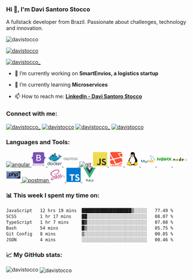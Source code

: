 <h3 align="left">Hi 👋, I'm Davi Santoro Stocco</h3>
<p align="left">A fullstack developer from Brazil. Passionate about challenges, technology and innovation.</p>

<p align="left"> <img src="https://komarev.com/ghpvc/?username=davistocco&label=Profile%20views&color=0e75b6&style=flat" alt="davistocco" /> </p>

<p align="left"> <a href="https://github.com/ryo-ma/github-profile-trophy"><img src="https://github-profile-trophy.vercel.app/?username=davistocco" alt="davistocco" /></a> </p>

<p align="left"> <a href="https://twitter.com/davistocco_" target="blank"><img src="https://img.shields.io/twitter/follow/davistocco_?logo=twitter&style=for-the-badge" alt="davistocco_" /></a> </p>

- 🚚 I’m currently working on **SmartEnvios, a logistics startup**

- 🌱 I’m currently learning **Microservices**

<!-- - 👯 I’m looking to collaborate on **Node and React projects** -->

- 📫 How to reach me: **[LinkedIn - Davi Santoro Stocco](https://linkedin.com/in/davistocco)**

<!-- - ⚡ Fun fact: **I like to produce comedy skits with my friends** -->

<h3 align="left">Connect with me:</h3>
<p align="left">
<a href="https://twitter.com/davistocco_" target="blank"><img align="center" src="https://raw.githubusercontent.com/rahuldkjain/github-profile-readme-generator/master/src/images/icons/Social/twitter.svg" alt="davistocco_" height="30" width="40" /></a>
<a href="https://linkedin.com/in/davistocco" target="blank"><img align="center" src="https://raw.githubusercontent.com/rahuldkjain/github-profile-readme-generator/master/src/images/icons/Social/linked-in-alt.svg" alt="davistocco" height="30" width="40" /></a>
<a href="https://instagram.com/davistocco_" target="blank"><img align="center" src="https://raw.githubusercontent.com/rahuldkjain/github-profile-readme-generator/master/src/images/icons/Social/instagram.svg" alt="davistocco_" height="30" width="40" /></a>
<a href="https://medium.com/davistocco" target="blank"><img align="center" src="https://raw.githubusercontent.com/rahuldkjain/github-profile-readme-generator/master/src/images/icons/Social/medium.svg" alt="davistocco" height="30" width="40" /></a>
</p>

<h3 align="left">Languages and Tools:</h3>
<p align="left"> <a href="https://angular.io" target="_blank" rel="noreferrer"> <img src="https://angular.io/assets/images/logos/angular/angular.svg" alt="angular" width="40" height="40"/> </a> <a href="https://getbootstrap.com" target="_blank" rel="noreferrer"> <img src="https://raw.githubusercontent.com/devicons/devicon/master/icons/bootstrap/bootstrap-plain-wordmark.svg" alt="bootstrap" width="40" height="40"/> </a> <a href="https://www.docker.com/" target="_blank" rel="noreferrer"> <img src="https://raw.githubusercontent.com/devicons/devicon/master/icons/docker/docker-original-wordmark.svg" alt="docker" width="40" height="40"/> </a> <a href="https://expressjs.com" target="_blank" rel="noreferrer"> <img src="https://raw.githubusercontent.com/devicons/devicon/master/icons/express/express-original-wordmark.svg" alt="express" width="40" height="40"/> </a> <a href="https://git-scm.com/" target="_blank" rel="noreferrer"> <img src="https://www.vectorlogo.zone/logos/git-scm/git-scm-icon.svg" alt="git" width="40" height="40"/> </a> <a href="https://developer.mozilla.org/en-US/docs/Web/JavaScript" target="_blank" rel="noreferrer"> <img src="https://raw.githubusercontent.com/devicons/devicon/master/icons/javascript/javascript-original.svg" alt="javascript" width="40" height="40"/> </a> <a href="https://laravel.com/" target="_blank" rel="noreferrer"> <img src="https://raw.githubusercontent.com/devicons/devicon/master/icons/laravel/laravel-plain-wordmark.svg" alt="laravel" width="40" height="40"/> </a> <a href="https://www.linux.org/" target="_blank" rel="noreferrer"> <img src="https://raw.githubusercontent.com/devicons/devicon/master/icons/linux/linux-original.svg" alt="linux" width="40" height="40"/> </a> <a href="https://www.mysql.com/" target="_blank" rel="noreferrer"> <img src="https://raw.githubusercontent.com/devicons/devicon/master/icons/mysql/mysql-original-wordmark.svg" alt="mysql" width="40" height="40"/> </a> <a href="https://www.nginx.com" target="_blank" rel="noreferrer"> <img src="https://raw.githubusercontent.com/devicons/devicon/master/icons/nginx/nginx-original.svg" alt="nginx" width="40" height="40"/> </a> <a href="https://nodejs.org" target="_blank" rel="noreferrer"> <img src="https://raw.githubusercontent.com/devicons/devicon/master/icons/nodejs/nodejs-original-wordmark.svg" alt="nodejs" width="40" height="40"/> </a> <a href="https://www.php.net" target="_blank" rel="noreferrer"> <img src="https://raw.githubusercontent.com/devicons/devicon/master/icons/php/php-original.svg" alt="php" width="40" height="40"/> </a> <a href="https://postman.com" target="_blank" rel="noreferrer"> <img src="https://www.vectorlogo.zone/logos/getpostman/getpostman-icon.svg" alt="postman" width="40" height="40"/> </a> <a href="https://sass-lang.com" target="_blank" rel="noreferrer"> <img src="https://raw.githubusercontent.com/devicons/devicon/master/icons/sass/sass-original.svg" alt="sass" width="40" height="40"/> </a> <a href="https://www.typescriptlang.org/" target="_blank" rel="noreferrer"> <img src="https://raw.githubusercontent.com/devicons/devicon/master/icons/typescript/typescript-original.svg" alt="typescript" width="40" height="40"/> </a> <a href="https://vuejs.org/" target="_blank" rel="noreferrer"> <img src="https://raw.githubusercontent.com/devicons/devicon/master/icons/vuejs/vuejs-original-wordmark.svg" alt="vuejs" width="40" height="40"/> </a> </p>

### 📊 This week I spent my time on:

<!--START_SECTION:waka-->

```text
JavaScript   12 hrs 19 mins  ███████████████████▒░░░░░   77.49 %
SCSS         1 hr 17 mins    ██░░░░░░░░░░░░░░░░░░░░░░░   08.07 %
TypeScript   1 hr 7 mins     █▓░░░░░░░░░░░░░░░░░░░░░░░   07.08 %
Bash         54 mins         █▒░░░░░░░░░░░░░░░░░░░░░░░   05.75 %
Git Config   8 mins          ▒░░░░░░░░░░░░░░░░░░░░░░░░   00.85 %
JSON         4 mins          ░░░░░░░░░░░░░░░░░░░░░░░░░   00.46 %
```

<!--END_SECTION:waka-->

### 📈 My GitHub stats:

<p><img align="left" src="https://github-readme-stats.vercel.app/api?username=davistocco&show_icons=true&locale=en&theme=nightowl" alt="davistocco" /></p>

<p>&nbsp;<img align="center" src="https://github-readme-stats.vercel.app/api/top-langs?username=davistocco&show_icons=true&locale=en&layout=compact&theme=nightowl" alt="davistocco" /></p>
